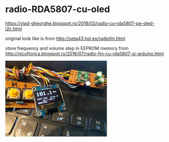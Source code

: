 # radio-RDA5807-cu-oled

https://vlad-gheorghe.blogspot.ro/2018/02/radio-cu-rda5807-pe-oled-i2c.html

original look like is from http://seta43.hol.es/radiofm.html

store frequency and volume step in EEPROM memory from http://nicuflorica.blogspot.ro/2016/07/radio-fm-cu-rda5807-si-arduino.html

![poza](https://github.com/vlad-gheorghe/radio-RDA5807-cu-oled/blob/master/IMAG0942.jpg)

